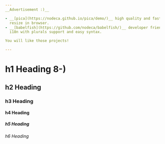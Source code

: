 ```yaml
---
__Advertisement :)__

- __[pica](https://nodeca.github.io/pica/demo/)__ high quality and fast image
  resize in browser.
- __[babelfish](https://github.com/nodeca/babelfish/)__ developer friendly
  i18n with plurals support and easy syntax.

You will like those projects!

---
```


# h1 Heading 8-)
## h2 Heading
### h3 Heading
#### h4 Heading
##### h5 Heading
###### h6 Heading


